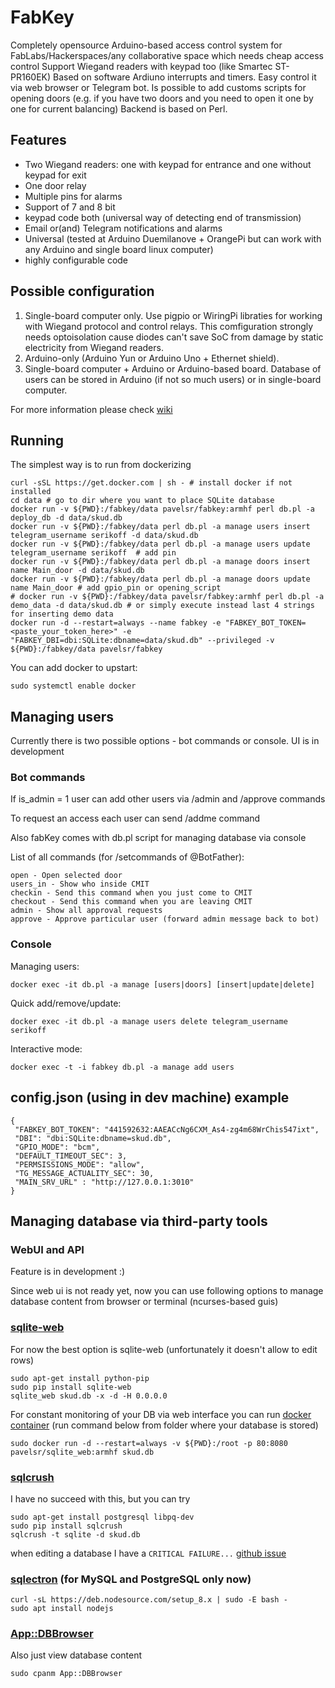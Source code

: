 # FabKey

Completely opensource Arduino-based access control system for FabLabs/Hackerspaces/any collaborative space which needs cheap access control
Support Wiegand readers with keypad too (like Smartec ST-PR160EK)
Based on software Ardiuno interrupts and timers.
Easy control it via web browser or Telegram bot.
Is possible to add customs scripts for opening doors (e.g. if you have two doors and you need to open it one by one for current balancing)
Backend is based on Perl.

## Features

* Two Wiegand readers: one with keypad for entrance and one without keypad for exit
* One door relay
* Multiple pins for alarms
* Support of 7 and 8 bit
* keypad code both (universal way of detecting end of transmission)
* Email or(and) Telegram notifications and alarms
* Universal (tested at Arduino Duemilanove + OrangePi but can work with any Arduino and single board linux computer)
* highly configurable code

## Possible configuration  

1. Single-board computer only. Use pigpio or WiringPi libraties for working with Wiegand protocol and control relays. This comfiguration strongly needs optoisolation cause diodes can't save SoC from damage by static electricity from Wiegand readers.
2. Arduino-only (Arduino Yun or Arduino Uno + Ethernet shield).
3. Single-board computer + Arduino or Arduino-based board. Database of users can be stored in Arduino (if not so much users) or in single-board computer.

For more information please check [wiki](https://github.com/FabLab61/FabKey/wiki)


## Running

The simplest way is to run from dockerizing

```
curl -sSL https://get.docker.com | sh - # install docker if not installed
cd data # go to dir where you want to place SQLite database
docker run -v ${PWD}:/fabkey/data pavelsr/fabkey:armhf perl db.pl -a deploy_db -d data/skud.db
docker run -v ${PWD}:/fabkey/data perl db.pl -a manage users insert telegram_username serikoff -d data/skud.db
docker run -v ${PWD}:/fabkey/data perl db.pl -a manage users update telegram_username serikoff  # add pin
docker run -v ${PWD}:/fabkey/data perl db.pl -a manage doors insert name Main_door -d data/skud.db
docker run -v ${PWD}:/fabkey/data perl db.pl -a manage doors update name Main_door # add gpio_pin or opening_script
# docker run -v ${PWD}:/fabkey/data pavelsr/fabkey:armhf perl db.pl -a demo_data -d data/skud.db # or simply execute instead last 4 strings for inserting demo data
docker run -d --restart=always --name fabkey -e "FABKEY_BOT_TOKEN=<paste_your_token_here>" -e "FABKEY_DBI=dbi:SQLite:dbname=data/skud.db" --privileged -v ${PWD}:/fabkey/data pavelsr/fabkey
```

You can add docker to upstart:

```
sudo systemctl enable docker
```


## Managing users

Currently there is two possible options - bot commands or console. UI is in development

### Bot commands

If is_admin = 1 user can add other users via /admin and /approve commands

To request an access each user can send /addme command

Also fabKey comes with db.pl script for managing database via console

List of all commands (for /setcommands of @BotFather):

```
open - Open selected door
users_in - Show who inside CMIT
checkin - Send this command when you just come to CMIT
checkout - Send this command when you are leaving CMIT
admin - Show all approval requests
approve - Approve particular user (forward admin message back to bot)

```


### Console

Managing users:

```
docker exec -it db.pl -a manage [users|doors] [insert|update|delete]
```

Quick add/remove/update:

```
docker exec -it db.pl -a manage users delete telegram_username serikoff
```

Interactive mode:

```
docker exec -t -i fabkey db.pl -a manage add users
```


## config.json (using in dev machine) example

```
{
 "FABKEY_BOT_TOKEN": "441592632:AAEACcNg6CXM_As4-zg4m68WrChis547ixt",
 "DBI": "dbi:SQLite:dbname=skud.db",
 "GPIO_MODE": "bcm",
 "DEFAULT_TIMEOUT_SEC": 3,
 "PERMSISSIONS_MODE": "allow",
 "TG_MESSAGE_ACTUALITY_SEC": 30,
 "MAIN_SRV_URL" : "http://127.0.0.1:3010"
}
```


## Managing database via third-party tools

### WebUI and API

Feature is in development :)

Since web ui is not ready yet, now you can use following options to manage database content from browser or terminal (ncurses-based guis)

### [sqlite-web](https://github.com/coleifer/sqlite-web)

For now the best option is sqlite-web (unfortunately it doesn't allow to edit rows)

```
sudo apt-get install python-pip
sudo pip install sqlite-web
sqlite_web skud.db -x -d -H 0.0.0.0
```

For constant monitoring of your DB via web interface you can run [docker container](https://hub.docker.com/r/pavelsr/sqlite_web/) (run command below from folder where your database is stored)

```
sudo docker run -d --restart=always -v ${PWD}:/root -p 80:8080 pavelsr/sqlite_web:armhf skud.db
```

### [sqlcrush](https://github.com/coffeeandscripts/sqlcrush)

I have no succeed with this, but you can try

```
sudo apt-get install postgresql libpq-dev
sudo pip install sqlcrush
sqlcrush -t sqlite -d skud.db
```

when editing a database I have a `CRITICAL FAILURE...` [github issue](https://github.com/coffeeandscripts/sqlcrush/issues/7)

### [sqlectron](https://sqlectron.github.io/) (for MySQL and PostgreSQL only now)

```
curl -sL https://deb.nodesource.com/setup_8.x | sudo -E bash -
sudo apt install nodejs

```

### [App::DBBrowser](https://metacpan.org/pod/distribution/App-DBBrowser/bin/db-browser)

Also just view database content

```
sudo cpanm App::DBBrowser

```
